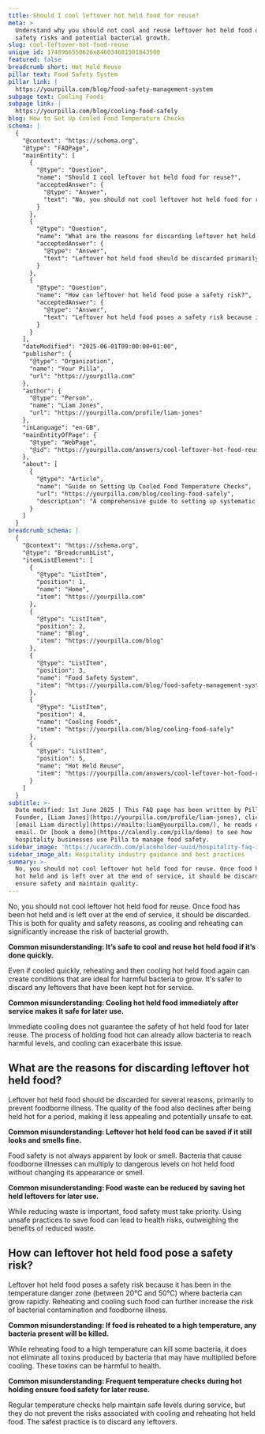```yaml
---
title: Should I cool leftover hot held food for reuse?
meta: >
  Understand why you should not cool and reuse leftover hot held food due to
  safety risks and potential bacterial growth.
slug: cool-leftover-hot-food-reuse
unique id: 1748966550626x846034681501843500
featured: false
breadcrumb short: Hot Held Reuse
pillar text: Food Safety System
pillar link: |
  https://yourpilla.com/blog/food-safety-management-system
subpage text: Cooling Foods
subpage link: |
  https://yourpilla.com/blog/cooling-food-safely
blog: How to Set Up Cooled Food Temperature Checks
schema: |
  {
    "@context": "https://schema.org",
    "@type": "FAQPage",
    "mainEntity": [
      {
        "@type": "Question",
        "name": "Should I cool leftover hot held food for reuse?",
        "acceptedAnswer": {
          "@type": "Answer",
          "text": "No, you should not cool leftover hot held food for reuse. Once food has been hot held and is left over at the end of service, it should be discarded to ensure safety and maintain quality. Cooling and reheating can significantly increase the risk of bacterial growth, making the food unsafe for consumption."
        }
      },
      {
        "@type": "Question",
        "name": "What are the reasons for discarding leftover hot held food?",
        "acceptedAnswer": {
          "@type": "Answer",
          "text": "Leftover hot held food should be discarded primarily to prevent foodborne illness. The quality of the food also declines after being held hot for a period, making it less appealing and potentially unsafe to eat. Bacteria that cause foodborne illnesses can multiply to dangerous levels on hot held food without changing its appearance or smell."
        }
      },
      {
        "@type": "Question",
        "name": "How can leftover hot held food pose a safety risk?",
        "acceptedAnswer": {
          "@type": "Answer",
          "text": "Leftover hot held food poses a safety risk because it has been maintained in the temperature danger zone where bacteria can grow rapidly. Reheating and cooling such food can further increase the risk of bacterial contamination and foodborne illness. While reheating food to a high temperature can kill some bacteria, it does not eliminate all toxins produced by bacteria that may have multiplied before cooling."
        }
      }
    ],
    "dateModified": "2025-06-01T09:00:00+01:00",
    "publisher": {
      "@type": "Organization",
      "name": "Your Pilla",
      "url": "https://yourpilla.com"
    },
    "author": {
      "@type": "Person",
      "name": "Liam Jones",
      "url": "https://yourpilla.com/profile/liam-jones"
    },
    "inLanguage": "en-GB",
    "mainEntityOfPage": {
      "@type": "WebPage",
      "@id": "https://yourpilla.com/answers/cool-leftover-hot-food-reuse"
    },
    "about": [
      {
        "@type": "Article",
        "name": "Guide on Setting Up Cooled Food Temperature Checks",
        "url": "https://yourpilla.com/blog/cooling-food-safely",
        "description": "A comprehensive guide to setting up systematic checks for cooled food temperatures to ensure food safety and compliance."
      }
    ]
  }
breadcrumb_schema: |
  {
    "@context": "https://schema.org",
    "@type": "BreadcrumbList",
    "itemListElement": [
      {
        "@type": "ListItem",
        "position": 1,
        "name": "Home",
        "item": "https://yourpilla.com"
      },
      {
        "@type": "ListItem",
        "position": 2,
        "name": "Blog",
        "item": "https://yourpilla.com/blog"
      },
      {
        "@type": "ListItem",
        "position": 3,
        "name": "Food Safety System",
        "item": "https://yourpilla.com/blog/food-safety-management-system"
      },
      {
        "@type": "ListItem",
        "position": 4,
        "name": "Cooling Foods",
        "item": "https://yourpilla.com/blog/cooling-food-safely"
      },
      {
        "@type": "ListItem",
        "position": 5,
        "name": "Hot Held Reuse",
        "item": "https://yourpilla.com/answers/cool-leftover-hot-food-reuse"
      }
    ]
  }
subtitle: >-
  Date modified: 1st June 2025 | This FAQ page has been written by Pilla
  Founder, [Liam Jones](https://yourpilla.com/profile/liam-jones), click to
  [email Liam directly](https://mailto:liam@yourpilla.com/), he reads every
  email. Or [book a demo](https://calendly.com/pilla/demo) to see how
  hospitality businesses use Pilla to manage food safety.
sidebar_image: 'https://ucarecdn.com/placeholder-uuid/hospitality-faq-image.jpg'
sidebar_image_alt: Hospitality industry guidance and best practices
summary: >-
  No, you should not cool leftover hot held food for reuse. Once food has been
  hot held and is left over at the end of service, it should be discarded to
  ensure safety and maintain quality.
---
```

No, you should not cool leftover hot held food for reuse. Once food has been hot held and is left over at the end of service, it should be discarded. This is both for quality and safety reasons, as cooling and reheating can significantly increase the risk of bacterial growth.

**Common misunderstanding: It’s safe to cool and reuse hot held food if it’s done quickly.**

Even if cooled quickly, reheating and then cooling hot held food again can create conditions that are ideal for harmful bacteria to grow. It's safer to discard any leftovers that have been kept hot for service.

**Common misunderstanding: Cooling hot held food immediately after service makes it safe for later use.**

Immediate cooling does not guarantee the safety of hot held food for later reuse. The process of holding food hot can already allow bacteria to reach harmful levels, and cooling can exacerbate this issue.

## What are the reasons for discarding leftover hot held food?

Leftover hot held food should be discarded for several reasons, primarily to prevent foodborne illness. The quality of the food also declines after being held hot for a period, making it less appealing and potentially unsafe to eat.

**Common misunderstanding: Leftover hot held food can be saved if it still looks and smells fine.**

Food safety is not always apparent by look or smell. Bacteria that cause foodborne illnesses can multiply to dangerous levels on hot held food without changing its appearance or smell.

**Common misunderstanding: Food waste can be reduced by saving hot held leftovers for later use.**

While reducing waste is important, food safety must take priority. Using unsafe practices to save food can lead to health risks, outweighing the benefits of reduced waste.

## How can leftover hot held food pose a safety risk?

Leftover hot held food poses a safety risk because it has been in the temperature danger zone (between 20°C and 50°C) where bacteria can grow rapidly. Reheating and cooling such food can further increase the risk of bacterial contamination and foodborne illness.

**Common misunderstanding: If food is reheated to a high temperature, any bacteria present will be killed.**

While reheating food to a high temperature can kill some bacteria, it does not eliminate all toxins produced by bacteria that may have multiplied before cooling. These toxins can be harmful to health.

**Common misunderstanding: Frequent temperature checks during hot holding ensure food safety for later reuse.**

Regular temperature checks help maintain safe levels during service, but they do not prevent the risks associated with cooling and reheating hot held food. The safest practice is to discard any leftovers.
